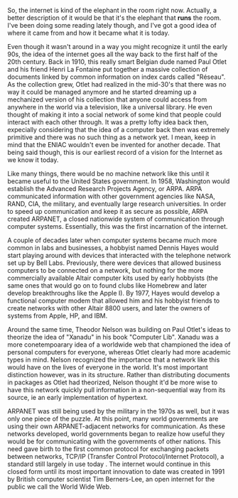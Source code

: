 So, the internet is kind of the elephant in the room right now. Actually, a better description of it would be that it's the elephant that ****runs**** the room. I've been doing some reading lately though, and I've got a good idea of where it came from and how it became what it is today.

Even though it wasn't around in a way you might recognize it until the early 90s, the idea of the internet goes all the way back to the first half of the 20th century. Back in 1910, this really smart Belgian dude named Paul Otlet and his friend Henri La Fontaine put together a massive collection of documents linked by common information on index cards called "Réseau". As the collection grew, Otlet had realized in the mid-30's that there was no way it could be managed anymore and he started dreaming up a mechanized version of his collection that anyone could access from anywhere in the world via a television, like a universal library. He even thought of making it into a social network of some kind that people could interact with each other through. It was a pretty lofty idea back then, expecially considering that the idea of a computer back then was extremely primitive and there was no such thing as a network yet. I mean, keep in mind that the ENIAC wouldn't even be invented for another decade. That being said though, this is our earliest record of a vision for the Internet as we know it today.

Like many things, there would be no machine network like this until it became useful to the United States government. In 1958, Washington would establish the Advanced Research Projects Agency, or ARPA. ARPA communicated information with other government agencies like NASA, RAND, CIA, the military, and eventually large research universities. In order to speed up communication and keep it as secure as possible, ARPA created ARPANET, a closed nationwide system of communication through computer systems. Essentially, this was the first incarnation of the internet.

A couple of decades later when computer systems became much more common in labs and businesses, a hobbyist named Dennis Hayes would start playing around with devices that interacted with the telephone network set up by Bell Labs. Previously, there were devices that allowed business computers to be connected on a network, but nothing for the more commercially available Altair computer kits used by early hobbyists (the same ones that would go on to found clubs like Homebrew and later develop breakthroughs like the Apple I). By 1977, Hayes would develop a functional computer modem that allowed him and his hobbyist friends to create networks with other Altair 8800 users, and later the owners of systems from Apple, HP, and IBM.

Around the same time, Theodor Nelson was building on Paul Otlet's ideas to theorize the idea of "Xanadu" in his book "Computer Lib". Xanadu was a more conetempoarary idea of a worldwide web that championed the idea of personal computers for everyone, whereas Otlet clearly had more academic types in mind. Nelson recognized the importance that a network like this would have on the lives of everyone in the world. It's most important distinction however, was in its structure. Rather than distributing documents in packages as Otlet had theorized, Nelson thought it'd be more wise to have this network quickly pull information in a non-sequential way from its source, ie an early implementation of hypertext.

ARPANET was still being used by the military in the 1970s as well, but it was only one piece of the puzzle. At this point, many world governments are using their own ARPANET-adjacent networks for communication. As these networks developed, world governments began to realize how useful they would be for communicating with the governments of other nations. This need gave birth to the first common protocol for exchanging packets between networks, TCP/IP (Transfer Control Protocol/Internet Protocol), a standard still largely in use today . The internet would continue in this closed form until its most important innovation to date was created in 1991 by British computer scientist Tim Berners-Lee, an open internet for the public we call the World Wide Web. 